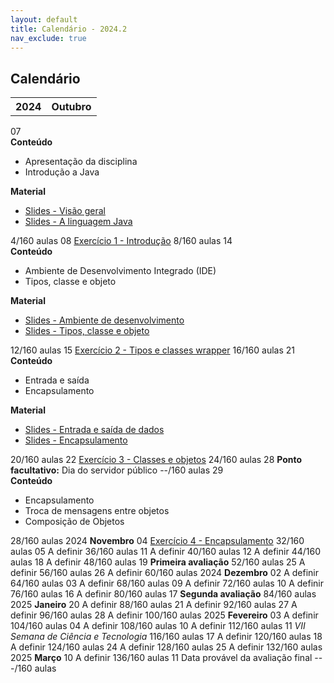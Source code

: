 ```yaml
---
layout: default
title: Calendário - 2024.2
nav_exclude: true
---
```


## Calendário

<table>
  <tr>
    <th>2024</th>
    <th colspan="2"><strong>Outubro</strong></th>
  </tr>
  </table>
  <tr>
    <td>07</td>
    <td>
      <div><b>Conteúdo</b></div>
      <ul>
        <li>Apresentação da disciplina</li>
        <li>Introdução a Java</li>
      </ul>
      <div><b>Material</b></div>
      <ul>
        <li><a href="https://docs.google.com/presentation/d/1RmcAnLS2raME2Bex_pFIxFWETef4-h3SI7IHEZAegCo/edit?usp=classroom_web&authuser=0" target="_blank">Slides - Visão geral</a></li>
        <li><a href="https://docs.google.com/presentation/d/1Zs0equT-VdvXZDOgxrf7mppDbw25xubu2E4Edcsna7I/edit?usp=classroom_web&authuser=0" target="_blank"> Slides - A linguagem Java</a></li>
      </ul>
      <div></div>
      <div></div>
    </td>
    <td>4/160 aulas</td>

  </tr>
  <tr>
    <td>08</td>
    <td>
      <a href="https://antoniojnr.github.io/content/poo/superior/0-complementares.html" target="_blank">Exercício 1 - Introdução</a>
    </td>
    <td>8/160 aulas</td>
  </tr>
  <tr>
    <td>14</td>
    <td>
      <div><b>Conteúdo</b></div>
      <ul>
        <li>Ambiente de Desenvolvimento Integrado (IDE)</li>
        <li>Tipos, classe e objeto</li>
      </ul>
      <div><b>Material</b></div>
      <ul>
      <li><a href="https://docs.google.com/presentation/d/1-LewPjggEPQx954Ax7oB2spZUTwcFPYeJIsnNJhfaCg/edit?usp=classroom_web&authuser=0" target="_blank">Slides - Ambiente de desenvolvimento</a></li>
        <li><a href="https://docs.google.com/presentation/d/1pGsgz0kC6CvR3J5mGWYTWzm0UtrtLqMCLXKC0AKOpTk/edit?usp=classroom_web&authuser=0" target="_blank">Slides - Tipos, classe e objeto</a></li>
      </ul>
    </td>
    <td>12/160 aulas</td>
  </tr>
  <tr>
    <td>15</td>
    <td>
      <a href="https://antoniojnr.github.io/content/poo/superior/ex-tipos.html" target="_blank">Exercício 2 - Tipos e classes wrapper</a>
    </td>
    <td>16/160 aulas</td>
  </tr>
  <tr>
    <td>21</td>
    <td>
      <div><b>Conteúdo</b></div>
      <ul>
        <li>Entrada e saída</li>
        <li>Encapsulamento</li>
      </ul>
      <div><b>Material</b></div>
      <ul>
        <li><a href="https://docs.google.com/presentation/d/1zGhdmQ9wYg4V137QQRKEnjhf0PI_iyht4xvFtcag31c/edit?usp=classroom_web&authuser=0" target="_blank">Slides - Entrada e saída de dados</a></li>
        <li><a href="https://docs.google.com/presentation/d/182A1I4bN5DAvkGZx6rEvo6TPDIGcIfT5mkjpXnlIi9M/edit?usp=classroom_web&authuser=0" target="_blank">Slides - Encapsulamento</a></li>
      </ul>
    </td>
    <td>20/160 aulas</td>
  </tr>
  <tr>
    <td>22</td>
    <td>
    <a href="https://antoniojnr.github.io/content/poo/superior/ex-classes-e-objetos.html" target="_blank">Exercício 3 - Classes e objetos</a>
    </td>
    <td>24/160 aulas</td>
  </tr>
  <tr>
    <td>28</td>
    <td style="color: red">
      <b>Ponto facultativo:</b> Dia do servidor público
    </td>
    <td>--/160 aulas</td>
  </tr>
  <tr>
    <td>29</td>
    <td>
      <div><b>Conteúdo</b></div>
      <ul>
        <li>Encapsulamento</li>
        <li>Troca de mensagens entre objetos</li>
        <li>Composição de Objetos</li>
      </ul>
    </td>
    <td>28/160 aulas</td>
  </tr>
  <tr>
    <th>2024</th>
    <th colspan="2"><strong>Novembro</strong></th>
  </tr>
  <tr>
    <td>04</td>
    <td>
      <a href="https://antoniojnr.github.io/content/poo/superior/2-encapsulamento-20242.html" target="_blank">Exercício 4 - Encapsulamento</a>
    </td>
    <td>32/160 aulas</td>
  </tr>
  <tr>
    <td>05</td>
    <td>
      A definir
    </td>
    <td>36/160 aulas</td>
  </tr>
  <tr>
    <td>11</td>
    <td>
      A definir
    </td>
    <td>40/160 aulas</td>
  </tr>
  <tr>
    <td>12</td>
    <td>
      A definir
    </td>
    <td>44/160 aulas</td>
  </tr>
  <tr>
    <td>18</td>
    <td>
      A definir
    </td>
    <td>48/160 aulas</td>
  </tr>
  <tr>
    <td>19</td>
    <td>
      <b>Primeira avaliação</b>
    </td>
    <td>52/160 aulas</td>
  </tr>
  <tr>
    <td>25</td>
    <td>
      A definir
    </td>
    <td>56/160 aulas</td>
  </tr>
  <tr>
    <td>26</td>
    <td>
      A definir
    </td>
    <td>60/160 aulas</td>
  </tr>
  <tr>
    <th>2024</th>
    <th colspan="2"><strong>Dezembro</strong></th>
  </tr>
  <tr>
    <td>02</td>
    <td>
      A definir
    </td>
    <td>64/160 aulas</td>
  </tr>
  <tr>
    <td>03</td>
    <td>
      A definir
    </td>
    <td>68/160 aulas</td>
  </tr>
  <tr>
    <td>09</td>
    <td>
      A definir
    </td>
    <td>72/160 aulas</td>
  </tr>
  <tr>
    <td>10</td>
    <td>
      A definir
    </td>
    <td>76/160 aulas</td>
  </tr>
  <tr>
    <td>16</td>
    <td>
      A definir
    </td>
    <td>80/160 aulas</td>
  </tr>
  <tr>
    <td>17</td>
    <td>
      <b>Segunda avaliação</b>
    </td>
    <td>84/160 aulas</td>
  </tr>
  <tr>
    <th>2025</th>
    <th colspan="2"><strong>Janeiro</strong></th>
  </tr>
  <tr>
    <td>20</td>
    <td>
      A definir
    </td>
    <td>88/160 aulas</td>
  </tr>
  <tr>
    <td>21</td>
    <td>
      A definir
    </td>
    <td>92/160 aulas</td>
  </tr>
  <tr>
    <td>27</td>
    <td>
      A definir
    </td>
    <td>96/160 aulas</td>
  </tr>
  <tr>
    <td>28</td>
    <td>
      A definir
    </td>
    <td>100/160 aulas</td>
  </tr>
  <tr>
    <th>2025</th>
    <th colspan="2"><strong>Fevereiro</strong></th>
  </tr>
  <tr>
    <td>03</td>
    <td>
      A definir
    </td>
    <td>104/160 aulas</td>
  </tr>
  <tr>
    <td>04</td>
    <td>
      A definir
    </td>
    <td>108/160 aulas</td>
  </tr>
  <tr>
    <td>10</td>
    <td>
      A definir
    </td>
    <td>112/160 aulas</td>
  </tr>
  <tr>
    <td>11</td>
    <td>
      <i>VII Semana de Ciência e Tecnologia</i>
    </td>
    <td>116/160 aulas</td>
  </tr>
  <tr>
    <td>17</td>
    <td>
      A definir
    </td>
    <td>120/160 aulas</td>
  </tr>
  <tr>
    <td>18</td>
    <td>
      A definir
    </td>
    <td>124/160 aulas</td>
  </tr>
  <tr>
    <td>24</td>
    <td>
      A definir
    </td>
    <td>128/160 aulas</td>
  </tr>
  <tr>
    <td>25</td>
    <td>
      A definir
    </td>
    <td>132/160 aulas</td>
  </tr>
  <tr>
    <th>2025</th>
    <th colspan="2"><strong>Março</strong></th>
  </tr>
  <tr>
    <td>10</td>
    <td>
      A definir
    </td>
    <td>136/160 aulas</td>
  </tr>
  <tr>
    <td>11</td>
    <td>
      Data provável da avaliação final
    </td>
    <td>---/160 aulas</td>
  </tr>
</table>

